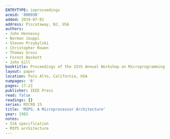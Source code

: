 ```yaml
---
ENTRYTYPE: inproceedings
acmid: '800930'
added: 2019-07-01
address: Piscataway, NJ, USA
authors:
- John Hennessy
- Norman Jouppi
- Steven Przybylski
- Christopher Rowen
- Thomas Gross
- Forest Baskett
- John Gill
booktitle: Proceedings of the 15th Annual Workshop on Microprogramming
layout: paper
location: Palo Alto, California, USA
numpages: '6'
pages: 17-22
publisher: IEEE Press
read: false
readings: []
series: MICRO 15
title: 'MIPS: A Microprocessor Architecture'
year: 1982
notes:
- ISA specification
- MIPS architecture
---
```

